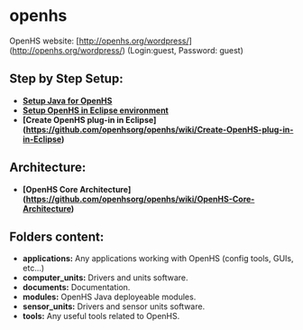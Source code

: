 # openhs

OpenHS website: [http://openhs.org/wordpress/] (http://openhs.org/wordpress/) (Login:guest, Password: guest)

## Step by Step Setup:
* **[Setup Java for OpenHS](https://github.com/openhsorg/openhs/wiki/Setup-Java-for-OpenHS)**
* **[Setup OpenHS in Eclipse environment](https://github.com/openhsorg/openhs/wiki/Setup-OpenHS-in-Eclipse-environment)**
* **[Create OpenHS plug-in in Eclipse] (https://github.com/openhsorg/openhs/wiki/Create-OpenHS-plug-in-in-Eclipse)**

## Architecture:
* **[OpenHS Core Architecture] (https://github.com/openhsorg/openhs/wiki/OpenHS-Core-Architecture)**

## Folders content:
* **applications:** Any applications working with OpenHS (config tools, GUIs, etc...)
* **computer_units:** Drivers and units software.
* **documents:** Documentation.
* **modules:** OpenHS Java deployeable modules.
* **sensor_units:** Drivers and sensor units software.
* **tools:** Any useful tools related to OpenHS.




